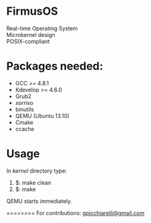 FirmusOS
========

Real-time Operating System <br>
Microkernel design <br>
POSIX-compliant <br>

Packages needed:
========
* GCC >= 4.8.1
* Kdevelop >= 4.6.0
* Grub2
* xorriso
* binutils
* QEMU (Ubuntu 13.10)
* Cmake
* ccache

Usage
========

In *kernel* directory type:

1. $: make clean
2. $: make

QEMU starts immediately.

========
For contributions: gpicchiarelli@gmail.com

